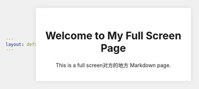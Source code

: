 ```yaml
---
layout: default
---
```


<!DOCTYPE html>
<html lang="en">
<head>
    <meta charset="UTF-8">
    <meta name="viewport" content="width=device-width, initial-scale=1.0">
    <title>Full Screen Page</title>
    <style>
        html, body {
            margin: 0;
            padding: 0;
            width: 100%;
            height: 100%;
            display: flex;
            justify-content: center;
            align-items: center;
            background-color: #f0f0f0;
        }
        .content {
            width: 100%;
            max-width: 1200px;
            padding: 20px;
            text-align: center;
            background-color: #fff;
            box-shadow: 0 0 10px rgba(0, 0, 0, 0.1);
        }
    </style>
</head>
<body>
    <div class="content">
        <h1>Welcome to My Full Screen Page</h1>
        <p>This is a full screen对方的地方 Markdown page.</p>
    </div>
</body>
</html>

